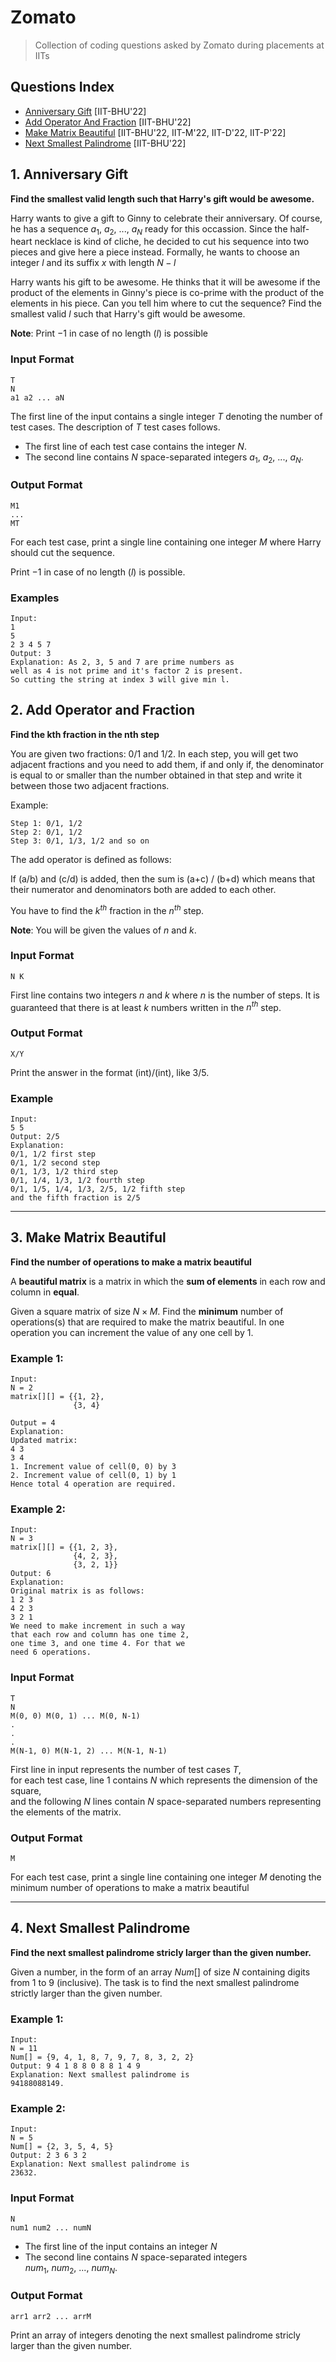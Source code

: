# Zomato
> Collection of coding questions asked by Zomato during placements at IITs

## Questions Index

* [Anniversary Gift](#1-anniversary-gift) [IIT-BHU'22]
* [Add Operator And Fraction](#2-add-operator-and-fraction) [IIT-BHU'22]
* [Make Matrix Beautiful](#3-make-matrix-beautiful) [IIT-BHU'22, IIT-M'22, IIT-D'22, IIT-P'22]
* [Next Smallest Palindrome](#4-next-smallest-palindrome) [IIT-BHU'22]

## 1. Anniversary Gift

**Find the smallest valid length such that Harry's gift would be awesome.**

Harry wants to give a gift to Ginny to celebrate their anniversary. Of course, he has a sequence $a_1, \ a_2, \ ..., \ a_N$ ready for this occassion. Since the half-heart necklace is kind of cliche, he decided to cut his sequence into two pieces and give here a piece instead. Formally, he wants to choose an integer $l$ and its suffix $x$ with length $N - l$

Harry wants his gift to be awesome. He thinks that it will be awesome if the product of the elements in Ginny's piece is co-prime with the product of the elements in his piece. Can you tell him where to cut the sequence? Find the smallest valid $l$ such that Harry's gift would be awesome.

$\textbf{Note}$: Print $-1$ in case of no length $(l)$ is possible

### Input Format

```
T
N
a1 a2 ... aN
```

The first line of the input contains a single integer $T$ denoting the number of test cases. The description of $T$ test cases follows.
* The first line of each test case contains the integer $N$.
* The second line contains $N$ space-separated integers $a_1, \ a_2, \ ..., \ a_N$.


### Output Format

```
M1
...
MT
```

For each test case, print a single line containing one integer $M$ where Harry should cut the sequence.

Print $-1$ in case of no length $(l)$ is possible.

### Examples

```
Input:
1
5
2 3 4 5 7
Output: 3
Explanation: As 2, 3, 5 and 7 are prime numbers as 
well as 4 is not prime and it's factor 2 is present.
So cutting the string at index 3 will give min l.

```

## 2. Add Operator and Fraction

**Find the kth fraction in the nth step**

You are given two fractions: 0/1 and 1/2. In each step, you will get two adjacent fractions and you need to add them, if and only if, the denominator is equal to or smaller than the number obtained in that step and write it between those two adjacent fractions.

Example:

```
Step 1: 0/1, 1/2 
Step 2: 0/1, 1/2 
Step 3: 0/1, 1/3, 1/2 and so on
```

The add operator is defined as follows:

If (a/b) and (c/d) is added, then the sum is (a+c) / (b+d) which means that their numerator and denominators both are added to each other.

You have to find the $k^{th}$ fraction in the $n^{th}$ step.

$\textbf{Note}$: You will be given the values of $n$ and $k$.

### Input Format

```
N K
```

First line contains two integers $n$ and $k$ where $n$ is the number of steps. It is guaranteed that there is at least $k$ numbers written in the $n^{th}$ step.

### Output Format

```
X/Y
```

Print the answer in the format (int)/(int), like 3/5.

### Example

```
Input:
5 5
Output: 2/5
Explanation:
0/1, 1/2 first step
0/1, 1/2 second step
0/1, 1/3, 1/2 third step
0/1, 1/4, 1/3, 1/2 fourth step
0/1, 1/5, 1/4, 1/3, 2/5, 1/2 fifth step 
and the fifth fraction is 2/5
```

---

## 3. Make Matrix Beautiful

**Find the number of operations to make a matrix beautiful**

A **beautiful matrix** is a matrix in which the **sum of elements** in each row and column in **equal**.

Given a square matrix of size $N \times M$. Find the **minimum** number of operations(s) that are required to make the matrix beautiful. In one operation you can increment the value of any one cell by $1$.

### Example 1:

```
Input:
N = 2
matrix[][] = {{1, 2},
              {3, 4}
              
Output = 4
Explanation:
Updated matrix:
4 3
3 4
1. Increment value of cell(0, 0) by 3
2. Increment value of cell(0, 1) by 1
Hence total 4 operation are required.
```

### Example 2:

```
Input:
N = 3
matrix[][] = {{1, 2, 3},
              {4, 2, 3},
              {3, 2, 1}}
Output: 6
Explanation:
Original matrix is as follows:
1 2 3
4 2 3
3 2 1
We need to make increment in such a way
that each row and column has one time 2,
one time 3, and one time 4. For that we
need 6 operations.
```

### Input Format

```
T
N
M(0, 0) M(0, 1) ... M(0, N-1)
.
.
.
M(N-1, 0) M(N-1, 2) ... M(N-1, N-1)
```

First line in input represents the number of test cases $T$, <br>
for each test case, line $1$ contains $N$ which represents the dimension of the square, <br>
and the following $N$ lines contain $N$ space-separated numbers representing the elements of the matrix.

### Output Format

```
M
```

For each test case, print a single line containing one integer $M$ denoting the minimum number of operations to make a matrix beautiful

---

## 4. Next Smallest Palindrome

**Find the next smallest palindrome stricly larger than the given number.**

Given a number, in the form of an array $Num[]$ of size $N$ containing digits from $1$ to $9$ (inclusive). The task is to find the next smallest palindrome strictly larger than the given number.

### Example 1:

```
Input:
N = 11
Num[] = {9, 4, 1, 8, 7, 9, 7, 8, 3, 2, 2}
Output: 9 4 1 8 8 0 8 8 1 4 9
Explanation: Next smallest palindrome is
94188088149.
```

### Example 2:

```
Input:
N = 5
Num[] = {2, 3, 5, 4, 5}
Output: 2 3 6 3 2
Explanation: Next smallest palindrome is
23632.
```

### Input Format

```
N
num1 num2 ... numN
```
* The first line of the input contains an integer $N$
* The second line contains $N$ space-separated integers $num_1, \ num_2, \ ..., \ num_N$.


### Output Format

```
arr1 arr2 ... arrM
```

Print an array of integers denoting the next smallest palindrome stricly larger than the given number.



